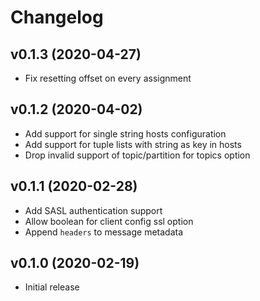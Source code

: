 # Changelog

## v0.1.3 (2020-04-27)

  * Fix resetting offset on every assignment

## v0.1.2 (2020-04-02)

  * Add support for single string hosts configuration
  * Add support for tuple lists with string as key in hosts
  * Drop invalid support of topic/partition for topics option

## v0.1.1 (2020-02-28)

  * Add SASL authentication support
  * Allow boolean for client config ssl option
  * Append `headers` to message metadata

## v0.1.0 (2020-02-19)

  * Initial release
